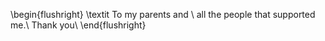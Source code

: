 \begin{flushright}
\textit
To my parents and \\
all the people that supported me.\\
Thank you\\
\end{flushright}
